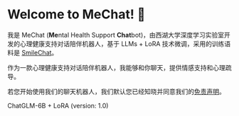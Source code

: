 # Welcome to MeChat! 🤗

我是 MeChat (**Me**ntal Health Support **Chat**bot)，由西湖大学深度学习实验室开发的心理健康支持对话陪伴机器人，基于 LLMs + LoRA 技术微调，采用的训练语料是 [SmileChat](https://github.com/qiuhuachuan/smile)。

作为一款心理健康支持对话陪伴机器人，我能够和你聊天，提供情感支持和心理疏导。

若您开始使用我们的聊天机器人，我们默认您已经知晓并同意我们的[免责声明](https://github.com/qiuhuachuan/smile)。

ChatGLM-6B + LoRA (version: 1.0)
